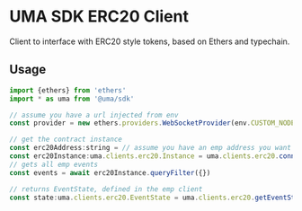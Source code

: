 # UMA SDK ERC20 Client

Client to interface with ERC20 style tokens, based on Ethers and typechain.

## Usage

```js
import {ethers} from 'ethers'
import * as uma from '@uma/sdk'

// assume you have a url injected from env
const provider = new ethers.providers.WebSocketProvider(env.CUSTOM_NODE_URL)

// get the contract instance
const erc20Address:string = // assume you have an emp address you want to connect to
const erc20Instance:uma.clients.erc20.Instance = uma.clients.erc20.connect(erc20Address,provider)
// gets all emp events
const events = await erc20Instance.queryFilter({})

// returns EventState, defined in the emp client
const state:uma.clients.erc20.EventState = uma.clients.erc20.getEventState(events)

```
